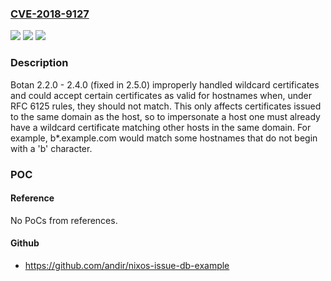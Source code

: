 ### [CVE-2018-9127](https://cve.mitre.org/cgi-bin/cvename.cgi?name=CVE-2018-9127)
![](https://img.shields.io/static/v1?label=Product&message=n%2Fa&color=blue)
![](https://img.shields.io/static/v1?label=Version&message=n%2Fa&color=blue)
![](https://img.shields.io/static/v1?label=Vulnerability&message=n%2Fa&color=brighgreen)

### Description

Botan 2.2.0 - 2.4.0 (fixed in 2.5.0) improperly handled wildcard certificates and could accept certain certificates as valid for hostnames when, under RFC 6125 rules, they should not match. This only affects certificates issued to the same domain as the host, so to impersonate a host one must already have a wildcard certificate matching other hosts in the same domain. For example, b*.example.com would match some hostnames that do not begin with a 'b' character.

### POC

#### Reference
No PoCs from references.

#### Github
- https://github.com/andir/nixos-issue-db-example

